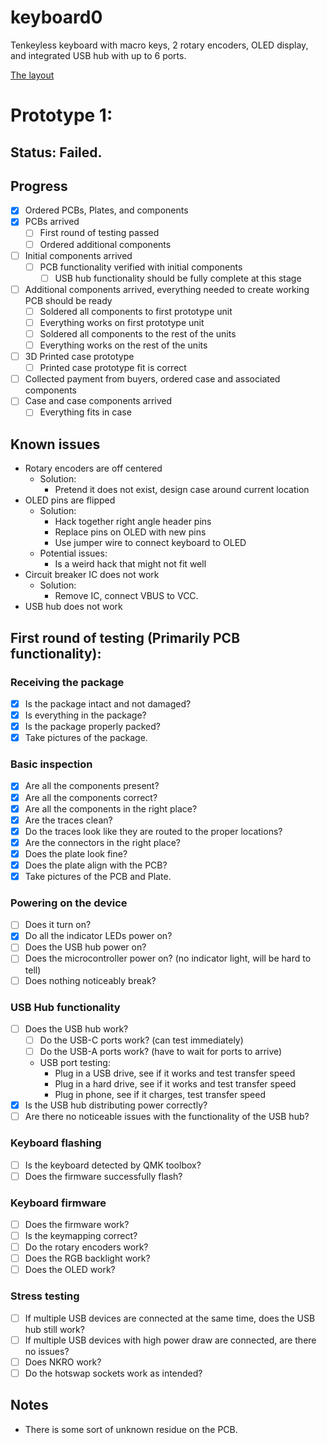 # keyboard0

Tenkeyless keyboard with macro keys, 2 rotary encoders, OLED display, and integrated USB hub with up to 6 ports.

[The layout](http://www.keyboard-layout-editor.com/#/gists/689bc560553c37fa0d04dfba9f11ed96)

# Prototype 1:
## Status: Failed.
## Progress
- [x] Ordered PCBs, Plates, and components
- [x] PCBs arrived
  - [ ] First round of testing passed
  - [ ] Ordered additional components
- [ ] Initial components arrived
  - [ ] PCB functionality verified with initial components
    - [ ] USB hub functionality should be fully complete at this stage
- [ ] Additional components arrived, everything needed to create working PCB should be ready
  - [ ] Soldered all components to first prototype unit
  - [ ] Everything works on first prototype unit 
  - [ ] Soldered all components to the rest of the units
  - [ ] Everything works on the rest of the units
- [ ] 3D Printed case prototype
  - [ ] Printed case prototype fit is correct
- [ ] Collected payment from buyers, ordered case and associated components
- [ ] Case and case components arrived
  - [ ] Everything fits in case

## Known issues
- Rotary encoders are off centered
  - Solution:
    - Pretend it does not exist, design case around current location
- OLED pins are flipped
  - Solution:
    - Hack together right angle header pins
    - Replace pins on OLED with new pins
    - Use jumper wire to connect keyboard to OLED
  - Potential issues:
    - Is a weird hack that might not fit well
- Circuit breaker IC does not work
  - Solution:
    - Remove IC, connect VBUS to VCC.
- USB hub does not work

## First round of testing (Primarily PCB functionality):
### Receiving the package
- [x] Is the package intact and not damaged?
- [x] Is everything in the package?
- [x] Is the package properly packed?
- [x] Take pictures of the package.

### Basic inspection
- [x] Are all the components present? 
- [x] Are all the components correct?
- [x] Are all the components in the right place?
- [x] Are the traces clean?
- [x] Do the traces look like they are routed to the proper locations?
- [x] Are the connectors in the right place?
- [x] Does the plate look fine?
- [x] Does the plate align with the PCB?
- [x] Take pictures of the PCB and Plate.

### Powering on the device
- [ ] Does it turn on?
- [x] Do all the indicator LEDs power on?
- [ ] Does the USB hub power on?
- [ ] Does the microcontroller power on? (no indicator light, will be hard to tell)
- [ ] Does nothing noticeably break?

### USB Hub functionality
- [ ] Does the USB hub work?
  - [ ] Do the USB-C ports work? (can test immediately)
  - [ ] Do the USB-A ports work? (have to wait for ports to arrive)
  - USB port testing:
    - Plug in a USB drive, see if it works and test transfer speed
    - Plug in a hard drive, see if it works and test transfer speed
    - Plug in phone, see if it charges, test transfer speed
- [x] Is the USB hub distributing power correctly?
- [ ] Are there no noticeable issues with the functionality of the USB hub?
  
### Keyboard flashing
- [ ] Is the keyboard detected by QMK toolbox?
- [ ] Does the firmware successfully flash?

### Keyboard firmware
- [ ] Does the firmware work?
- [ ] Is the keymapping correct?
- [ ] Do the rotary encoders work?
- [ ] Does the RGB backlight work?
- [ ] Does the OLED work?

### Stress testing
- [ ] If multiple USB devices are connected at the same time, does the USB hub still work?
- [ ] If multiple USB devices with high power draw are connected, are there no issues? 
- [ ] Does NKRO work?
- [ ] Do the hotswap sockets work as intended?

## Notes
- There is some sort of unknown residue on the PCB. 
